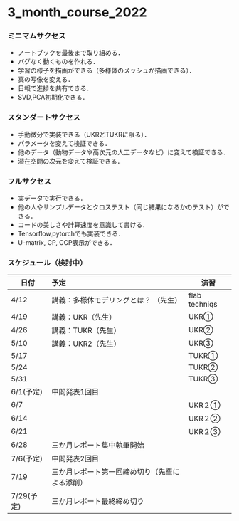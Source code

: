 # 3_month_course_2022

### ミニマムサクセス
- ノートブックを最後まで取り組める．
- バグなく動くものを作れる．
- 学習の様子を描画ができる（多様体のメッシュが描画できる）．
- 真の写像を変える．
- 日報で進捗を共有できる．
- SVD,PCA初期化できる．

### スタンダートサクセス
- 手動微分で実装できる（UKRとTUKRに限る）．
- パラメータを変えて検証できる．
- 他のデータ（動物データや高次元の人工データなど）に変えて検証できる．
- 潜在空間の次元を変えて検証できる．

### フルサクセス
- 実データで実行できる．
- 他の人やサンプルデータとクロステスト（同じ結果になるかのテスト）ができる．
- コードの美しさや計算速度を意識して書ける．
- Tensorflow,pytorchでも実装できる．
- U-matrix, CP, CCP表示ができる．

### スケジュール（検討中）

| 日付                 | 予定                                                                                         | 演習 |
| -------------------- |:----------------------------------------------------------------------------------------------- | ---- |
| 4/12  |講義：多様体モデリングとは？ （先生） |flab techniqs |
| 4/19  |講義：UKR（先生）  |UKR①|
| 4/26  |講義：TUKR（先生） |UKR② |
| 5/10  |講義：UKR2（先生） |UKR③ |
| 5/17  |　　　　　　|TUKR①|
| 5/24  |   |TUKR②|
| 5/31  |   |TUKR③|
| 6/1(予定)| 中間発表1回目|   |
| 6/7   |　　　　　　|UKR２①|
| 6/14  |   |UKR２②|
| 6/21  |   |UKR２③|
| 6/28  |三か月レポート集中執筆開始| |
| 7/6(予定)   |中間発表2回目   |  |
| 7/19  |三か月レポート第一回締め切り（先輩による添削）|  |  
| 7/29(予定)  |三か月レポート最終締め切り|  | 
